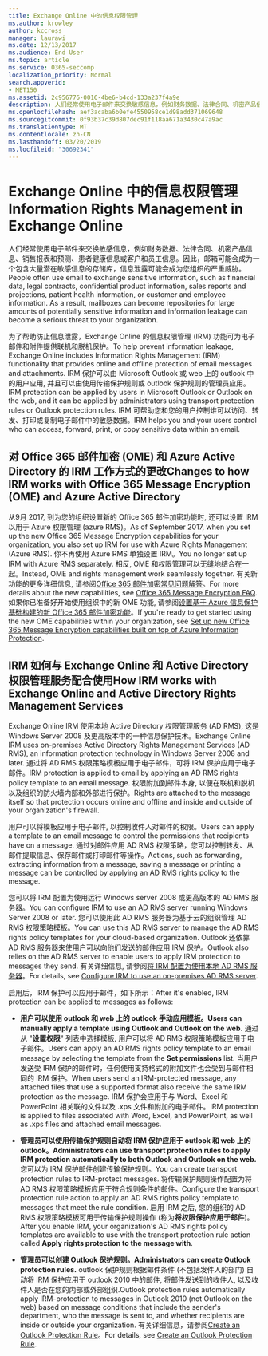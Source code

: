 ```yaml
---
title: Exchange Online 中的信息权限管理
ms.author: krowley
author: kccross
manager: laurawi
ms.date: 12/13/2017
ms.audience: End User
ms.topic: article
ms.service: O365-seccomp
localization_priority: Normal
search.appverid:
- MET150
ms.assetid: 2c956776-0016-4be6-b4cd-133a237f4a9e
description: 人们经常使用电子邮件来交换敏感信息，例如财务数据、法律合同、机密产品信息、销售报表和预测、患者健康信息或客户和员工信息。因此，邮箱可能会成为一个包含大量潜在敏感信息的存储库，信息泄露可能会成为您组织的严重威胁。
ms.openlocfilehash: aef3acaba6b0efe4550958ce1d98add371069648
ms.sourcegitcommit: 0f93b37c39d807dec91f118aa671a3430c47a9ac
ms.translationtype: MT
ms.contentlocale: zh-CN
ms.lasthandoff: 03/20/2019
ms.locfileid: "30692341"
---
```

# <a name="information-rights-management-in-exchange-online"></a><span data-ttu-id="a0331-104">Exchange Online 中的信息权限管理</span><span class="sxs-lookup"><span data-stu-id="a0331-104">Information Rights Management in Exchange Online</span></span>

<span data-ttu-id="a0331-p102">人们经常使用电子邮件来交换敏感信息，例如财务数据、法律合同、机密产品信息、销售报表和预测、患者健康信息或客户和员工信息。因此，邮箱可能会成为一个包含大量潜在敏感信息的存储库，信息泄露可能会成为您组织的严重威胁。</span><span class="sxs-lookup"><span data-stu-id="a0331-p102">People often use email to exchange sensitive information, such as financial data, legal contracts, confidential product information, sales reports and projections, patient health information, or customer and employee information. As a result, mailboxes can become repositories for large amounts of potentially sensitive information and information leakage can become a serious threat to your organization.</span></span>
  
<span data-ttu-id="a0331-107">为了帮助防止信息泄露，Exchange Online 的信息权限管理 (IRM) 功能可为电子邮件和附件提供联机和脱机保护。</span><span class="sxs-lookup"><span data-stu-id="a0331-107">To help prevent information leakage, Exchange Online includes Information Rights Management (IRM) functionality that provides online and offline protection of email messages and attachments.</span></span> <span data-ttu-id="a0331-108">IRM 保护可以由 Microsoft Outlook 或 web 上的 outlook 中的用户应用, 并且可以由使用传输保护规则或 outlook 保护规则的管理员应用。</span><span class="sxs-lookup"><span data-stu-id="a0331-108">IRM protection can be applied by users in Microsoft Outlook or Outlook on the web, and it can be applied by administrators using transport protection rules or Outlook protection rules.</span></span> <span data-ttu-id="a0331-109">IRM 可帮助您和您的用户控制谁可以访问、转发、打印或复制电子邮件中的敏感数据。</span><span class="sxs-lookup"><span data-stu-id="a0331-109">IRM helps you and your users control who can access, forward, print, or copy sensitive data within an email.</span></span>
  
## <a name="changes-to-how-irm-works-with-office-365-message-encryption-ome-and-azure-active-directory"></a><span data-ttu-id="a0331-110">对 Office 365 邮件加密 (OME) 和 Azure Active Directory 的 IRM 工作方式的更改</span><span class="sxs-lookup"><span data-stu-id="a0331-110">Changes to how IRM works with Office 365 Message Encryption (OME) and Azure Active Directory</span></span>

<span data-ttu-id="a0331-111">从9月 2017, 到为您的组织设置新的 Office 365 邮件加密功能时, 还可以设置 IRM 以用于 Azure 权限管理 (azure RMS)。</span><span class="sxs-lookup"><span data-stu-id="a0331-111">As of September 2017, when you set up the new Office 365 Message Encryption capabilities for your organization, you also set up IRM for use with Azure Rights Management (Azure RMS).</span></span> <span data-ttu-id="a0331-112">你不再使用 Azure RMS 单独设置 IRM。</span><span class="sxs-lookup"><span data-stu-id="a0331-112">You no longer set up IRM with Azure RMS separately.</span></span> <span data-ttu-id="a0331-113">相反, OME 和权限管理可以无缝地结合在一起。</span><span class="sxs-lookup"><span data-stu-id="a0331-113">Instead, OME and rights management work seamlessly together.</span></span> <span data-ttu-id="a0331-114">有关新功能的更多详细信息, 请参阅[Office 365 邮件加密常见问题解答](https://support.office.com/article/0432dce9-d9b6-4e73-8a13-4a932eb0081e)。</span><span class="sxs-lookup"><span data-stu-id="a0331-114">For more details about the new capabilities, see [Office 365 Message Encryption FAQ](https://support.office.com/article/0432dce9-d9b6-4e73-8a13-4a932eb0081e).</span></span> <span data-ttu-id="a0331-115">如果你已准备好开始使用组织中的新 OME 功能, 请参阅[设置基于 Azure 信息保护基础构建的新 Office 365 邮件加密功能](https://support.office.com/article/7ff0c040-b25c-4378-9904-b1b50210d00e)。</span><span class="sxs-lookup"><span data-stu-id="a0331-115">If you're ready to get started using the new OME capabilities within your organization, see [Set up new Office 365 Message Encryption capabilities built on top of Azure Information Protection](https://support.office.com/article/7ff0c040-b25c-4378-9904-b1b50210d00e).</span></span>
  
## <a name="how-irm-works-with-exchange-online-and-active-directory-rights-management-services"></a><span data-ttu-id="a0331-116">IRM 如何与 Exchange Online 和 Active Directory 权限管理服务配合使用</span><span class="sxs-lookup"><span data-stu-id="a0331-116">How IRM works with Exchange Online and Active Directory Rights Management Services</span></span>

<span data-ttu-id="a0331-117">Exchange Online IRM 使用本地 Active Directory 权限管理服务 (AD RMS), 这是 Windows Server 2008 及更高版本中的一种信息保护技术。</span><span class="sxs-lookup"><span data-stu-id="a0331-117">Exchange Online IRM uses on-premises Active Directory Rights Management Services (AD RMS), an information protection technology in Windows Server 2008 and later.</span></span> <span data-ttu-id="a0331-118">通过将 AD RMS 权限策略模板应用于电子邮件，可将 IRM 保护应用于电子邮件。</span><span class="sxs-lookup"><span data-stu-id="a0331-118">IRM protection is applied to email by applying an AD RMS rights policy template to an email message.</span></span> <span data-ttu-id="a0331-119">权限附加到邮件本身, 以便在联机和脱机以及组织的防火墙内部和外部进行保护。</span><span class="sxs-lookup"><span data-stu-id="a0331-119">Rights are attached to the message itself so that protection occurs online and offline and inside and outside of your organization's firewall.</span></span>
  
<span data-ttu-id="a0331-120">用户可以将模板应用于电子邮件, 以控制收件人对邮件的权限。</span><span class="sxs-lookup"><span data-stu-id="a0331-120">Users can apply a template to an email message to control the permissions that recipients have on a message.</span></span> <span data-ttu-id="a0331-121">通过对邮件应用 AD RMS 权限策略，您可以控制转发、从邮件提取信息、保存邮件或打印邮件等操作。</span><span class="sxs-lookup"><span data-stu-id="a0331-121">Actions, such as forwarding, extracting information from a message, saving a message or printing a message can be controlled by applying an AD RMS rights policy to the message.</span></span>
  
<span data-ttu-id="a0331-122">您可以将 IRM 配置为使用运行 Windows server 2008 或更高版本的 AD RMS 服务器。</span><span class="sxs-lookup"><span data-stu-id="a0331-122">You can configure IRM to use an AD RMS server running Windows Server 2008 or later.</span></span> <span data-ttu-id="a0331-123">您可以使用此 AD RMS 服务器为基于云的组织管理 AD RMS 权限策略模板。</span><span class="sxs-lookup"><span data-stu-id="a0331-123">You can use this AD RMS server to manage the AD RMS rights policy templates for your cloud-based organization.</span></span> <span data-ttu-id="a0331-124">Outlook 还依靠 AD RMS 服务器来使用户可以向他们发送的邮件应用 IRM 保护。</span><span class="sxs-lookup"><span data-stu-id="a0331-124">Outlook also relies on the AD RMS server to enable users to apply IRM protection to messages they send.</span></span> <span data-ttu-id="a0331-125">有关详细信息, 请参阅[将 IRM 配置为使用本地 AD RMS 服务器](configure-irm-to-use-an-on-premises-ad-rms-server.md)。</span><span class="sxs-lookup"><span data-stu-id="a0331-125">For details, see [Configure IRM to use an on-premises AD RMS server](configure-irm-to-use-an-on-premises-ad-rms-server.md).</span></span> 
  
<span data-ttu-id="a0331-126">启用后，IRM 保护可以应用于邮件，如下所示：</span><span class="sxs-lookup"><span data-stu-id="a0331-126">After it's enabled, IRM protection can be applied to messages as follows:</span></span>
  
- <span data-ttu-id="a0331-127">**用户可以使用 outlook 和 web 上的 outlook 手动应用模板。**</span><span class="sxs-lookup"><span data-stu-id="a0331-127">**Users can manually apply a template using Outlook and Outlook on the web.**</span></span> <span data-ttu-id="a0331-128">通过从 "**设置权限**" 列表中选择模板, 用户可以将 AD RMS 权限策略模板应用于电子邮件。</span><span class="sxs-lookup"><span data-stu-id="a0331-128">Users can apply an AD RMS rights policy template to an email message by selecting the template from the **Set permissions** list.</span></span> <span data-ttu-id="a0331-129">当用户发送受 IRM 保护的邮件时，任何使用支持格式的附加文件也会受到与邮件相同的 IRM 保护。</span><span class="sxs-lookup"><span data-stu-id="a0331-129">When users send an IRM-protected message, any attached files that use a supported format also receive the same IRM protection as the message.</span></span> <span data-ttu-id="a0331-130">IRM 保护会应用于与 Word、Excel 和 PowerPoint 相关联的文件以及 .xps 文件和附加的电子邮件。</span><span class="sxs-lookup"><span data-stu-id="a0331-130">IRM protection is applied to files associated with Word, Excel, and PowerPoint, as well as .xps files and attached email messages.</span></span> 
    
- <span data-ttu-id="a0331-131">**管理员可以使用传输保护规则自动将 IRM 保护应用于 outlook 和 web 上的 outlook。**</span><span class="sxs-lookup"><span data-stu-id="a0331-131">**Administrators can use transport protection rules to apply IRM protection automatically to both Outlook and Outlook on the web.**</span></span> <span data-ttu-id="a0331-132">您可以为 IRM 保护邮件创建传输保护规则。</span><span class="sxs-lookup"><span data-stu-id="a0331-132">You can create transport protection rules to IRM-protect messages.</span></span> <span data-ttu-id="a0331-133">将传输保护规则操作配置为将 AD RMS 权限策略模板应用于符合规则条件的邮件。</span><span class="sxs-lookup"><span data-stu-id="a0331-133">Configure the transport protection rule action to apply an AD RMS rights policy template to messages that meet the rule condition.</span></span> <span data-ttu-id="a0331-134">启用 IRM 之后, 您的组织的 AD RMS 权限策略模板可用于传输保护规则操作 (称为**将权限保护应用于邮件**)。</span><span class="sxs-lookup"><span data-stu-id="a0331-134">After you enable IRM, your organization's AD RMS rights policy templates are available to use with the transport protection rule action called **Apply rights protection to the message with**.</span></span>
    
- <span data-ttu-id="a0331-135">**管理员可以创建 Outlook 保护规则。**</span><span class="sxs-lookup"><span data-stu-id="a0331-135">**Administrators can create Outlook protection rules.**</span></span> <span data-ttu-id="a0331-136">outlook 保护规则根据邮件条件 (不包括发件人的部门) 自动将 IRM 保护应用于 outlook 2010 中的邮件, 将邮件发送到的收件人, 以及收件人是否在您的内部或外部组织.</span><span class="sxs-lookup"><span data-stu-id="a0331-136">Outlook protection rules automatically apply IRM-protection to messages in Outlook 2010 (not Outlook on the web) based on message conditions that include the sender's department, who the message is sent to, and whether recipients are inside or outside your organization.</span></span> <span data-ttu-id="a0331-137">有关详细信息，请参阅[Create an Outlook Protection Rule](http://technet.microsoft.com/library/da64750d-faaf-44de-ad8c-888eba7fbdbf.aspx)。</span><span class="sxs-lookup"><span data-stu-id="a0331-137">For details, see [Create an Outlook Protection Rule](http://technet.microsoft.com/library/da64750d-faaf-44de-ad8c-888eba7fbdbf.aspx).</span></span>
    

